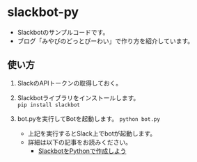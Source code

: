 # slackbot-py
- Slackbotのサンプルコードです。
- ブログ「みやびのどっとぴーわい」で作り方を紹介しています。

## 使い方
1. SlackのAPIトークンの取得しておく。

1. Slackbotライブラリをインストールします。  
    ``
    pip install slackbot
    ``

1. bot.pyを実行してBotを起動します。
    `
    python bot.py
    `
    - 上記を実行するとSlack上でbotが起動します。
    - 詳細は以下の記事をお読みください。
        - [SlackbotをPythonで作成しよう](https://miyabikno-jobs.com/entrance-labotlatori/ )
